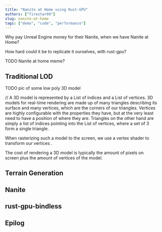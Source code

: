 ```yaml
---
title: "Nanite at Home using Rust-GPU"
authors: ["firestar99"]
slug: nanite-at-home
tags: ["demo", "code", "performance"]
---
```


Why pay Unreal Engine money for their Nanite, when we have Nanite at Home?

How hard could it be to replicate it ourselves, with rust-gpu?

TODO Nanite at home meme?



<!-- truncate -->



## Traditional LOD

TODO pic of some low poly 3D model

// A 3D model is represented by a List of indices and a List of vertices. 
3D models for real-time rendering are made up of many triangles describing its surface and many vertices, which are the corners of our triangles. Vertices are highly configurable with the properties they have, but at the very least need to have a position of where they are. Triangles on the other hand are simply a list of indices pointing into the List of vertices, where a set of 3 form a single triangle.

When rasterizing such a model to the screen, we use a vertex shader to transform our vertices . 

The cost of rendering a 3D model is typically the amount of pixels on screen plus the amount of vertices of the model. 

## Terrain Generation

## Nanite

## rust-gpu-bindless

## Epilog

